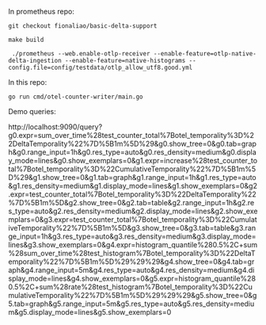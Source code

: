 In prometheus repo:

```
git checkout fionaliao/basic-delta-support

make build

 ./prometheus --web.enable-otlp-receiver --enable-feature=otlp-native-delta-ingestion --enable-feature=native-histograms --config.file=config/testdata/otlp_allow_utf8.good.yml
```

In this repo:
```
go run cmd/otel-counter-writer/main.go
```

Demo queries:

http://localhost:9090/query?g0.expr=sum_over_time%28test_counter_total%7Botel_temporality%3D%22DeltaTemporality%22%7D%5B1m%5D%29&g0.show_tree=0&g0.tab=graph&g0.range_input=1h&g0.res_type=auto&g0.res_density=medium&g0.display_mode=lines&g0.show_exemplars=0&g1.expr=increase%28test_counter_total%7Botel_temporality%3D%22CumulativeTemporality%22%7D%5B1m%5D%29&g1.show_tree=0&g1.tab=graph&g1.range_input=1h&g1.res_type=auto&g1.res_density=medium&g1.display_mode=lines&g1.show_exemplars=0&g2.expr=test_counter_total%7Botel_temporality%3D%22DeltaTemporality%22%7D%5B1m%5D&g2.show_tree=0&g2.tab=table&g2.range_input=1h&g2.res_type=auto&g2.res_density=medium&g2.display_mode=lines&g2.show_exemplars=0&g3.expr=test_counter_total%7Botel_temporality%3D%22CumulativeTemporality%22%7D%5B1m%5D&g3.show_tree=0&g3.tab=table&g3.range_input=1h&g3.res_type=auto&g3.res_density=medium&g3.display_mode=lines&g3.show_exemplars=0&g4.expr=histogram_quantile%280.5%2C+sum%28sum_over_time%28test_histogram%7Botel_temporality%3D%22DeltaTemporality%22%7D%5B1m%5D%29%29%29&g4.show_tree=0&g4.tab=graph&g4.range_input=5m&g4.res_type=auto&g4.res_density=medium&g4.display_mode=lines&g4.show_exemplars=0&g5.expr=histogram_quantile%280.5%2C+sum%28rate%28test_histogram%7Botel_temporality%3D%22CumulativeTemporality%22%7D%5B1m%5D%29%29%29&g5.show_tree=0&g5.tab=graph&g5.range_input=5m&g5.res_type=auto&g5.res_density=medium&g5.display_mode=lines&g5.show_exemplars=0